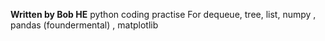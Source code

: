 **Written by Bob HE**
python coding practise 
For dequeue, tree, list, numpy , pandas (foundermental) , matplotlib 

